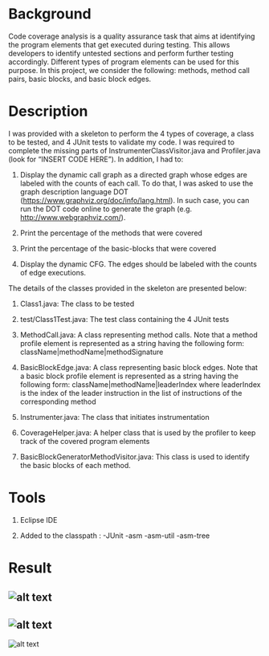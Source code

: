 # Background
Code coverage analysis is a quality assurance task that aims at identifying the program elements that get executed during testing. 
This allows developers to identify untested sections and perform further testing accordingly. Different types of program elements 
can be used for this purpose. In this project, we consider the following: methods, method call pairs, basic blocks, and basic block edges.

# Description
I was provided with a skeleton to perform the 4 types of coverage, a class to be tested, and 4 JUnit tests to validate my code. I was required to complete the missing parts of
InstrumenterClassVisitor.java and Profiler.java (look for “INSERT CODE HERE”). In addition, I had to:

1)	Display the dynamic call graph as a directed graph whose edges are labeled with the counts of each call. To do that, I was asked to use the graph description language DOT (https://www.graphviz.org/doc/info/lang.html). In such case, you can run the DOT code online to generate the graph (e.g. http://www.webgraphviz.com/).

2)	Print the percentage of the methods that were covered

3)	Print the percentage of the basic-blocks that were covered

4)	Display the dynamic CFG. The edges should be labeled with the counts of edge executions.

The details of the classes provided in the skeleton are presented below:

1) Class1.java: The class to be tested

2) test/Class1Test.java: The test class containing the 4 JUnit tests

3) MethodCall.java: A class representing method calls. Note that a method profile element is represented as a string having the following form: className|methodName|methodSignature

4) BasicBlockEdge.java: A class representing basic block edges. Note that a basic block profile element is represented as a string having the following form: className|methodName|leaderIndex where leaderIndex is the index of the leader instruction in the list of instructions of the corresponding method

5) Instrumenter.java: The class that initiates instrumentation

6) CoverageHelper.java: A helper class that is used by the profiler to keep track of the covered program elements

7) BasicBlockGeneratorMethodVisitor.java: This class is used to identify the basic blocks of each method.

# Tools

1) Eclipse IDE 

2) Added to the classpath :
  -JUnit
  -asm
  -asm-util
  -asm-tree

# Result
![alt text](https://github.com/HusseinJaber20/Code-Coverage-Analysis-using-ASM/blob/master/ASM%20Project/ANSWERS%20CHECK/BasicBlockEdges.PNG?raw=true)
-------------------------------------------------------------------------------------------------------------------------------------------------
![alt text](https://github.com/HusseinJaber20/Code-Coverage-Analysis-using-ASM/blob/master/ASM%20Project/ANSWERS%20CHECK/MethodCalls.PNG?raw=true)
-------------------------------------------------------------------------------------------------------------------------------------------------
![alt text](https://github.com/HusseinJaber20/Code-Coverage-Analysis-using-ASM/blob/master/ASM%20Project/ANSWERS%20CHECK/Percentages.PNG)
